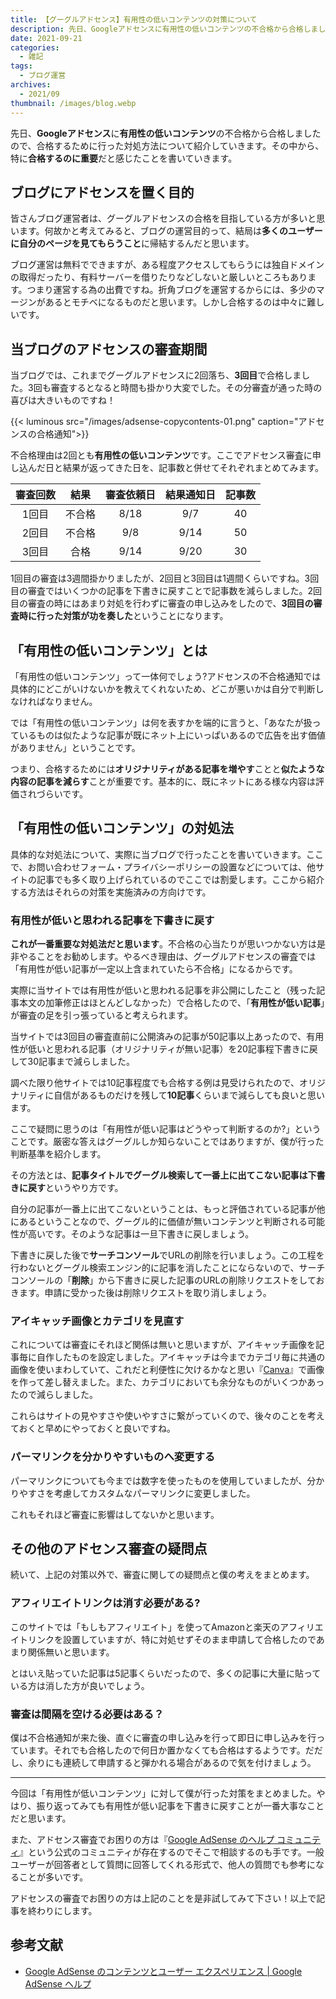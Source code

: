 ```yaml
---
title: 【グーグルアドセンス】有用性の低いコンテンツの対策について
description: 先日、Googleアドセンスに有用性の低いコンテンツの不合格から合格しましたので、合格するために行った対処方法について紹介していきます。その中から、特に合格するのに重要だと感じたことを書いていきます。
date: 2021-09-21
categories: 
  - 雑記
tags: 
  - ブログ運営
archives: 
  - 2021/09
thumbnail: /images/blog.webp
---
```


先日、**Googleアドセンス**に**有用性の低いコンテンツ**の不合格から合格しましたので、合格するために行った対処方法について紹介していきます。その中から、特に**合格するのに重要**だと感じたことを書いていきます。

<!--more-->

## ブログにアドセンスを置く目的

皆さんブログ運営者は、グーグルアドセンスの合格を目指している方が多いと思います。何故かと考えてみると、ブログの運営目的って、結局は**多くのユーザーに自分のページを見てもらうこと**に帰結するんだと思います。

ブログ運営は無料でできますが、ある程度アクセスしてもらうには独自ドメインの取得だったり、有料サーバーを借りたりなどしないと厳しいところもあります。つまり運営する為の出費ですね。折角ブログを運営するからには、多少のマージンがあるとモチベになるものだと思います。しかし合格するのは中々に難しいです。

## 当ブログのアドセンスの審査期間

当ブログでは、これまでグーグルアドセンスに2回落ち、**3回目**で合格しました。3回も審査するとなると時間も掛かり大変でした。その分審査が通った時の喜びは大きいものですね！

{{< luminous src="/images/adsense-copycontents-01.png" caption="アドセンスの合格通知">}}

不合格理由は2回とも**有用性の低いコンテンツ**です。ここでアドセンス審査に申し込んだ日と結果が返ってきた日を、記事数と併せてそれぞれまとめてみます。

|審査回数|結果|審査依頼日|結果通知日|記事数|
| :---: | :---: | :---: | :---: | :---: |
|1回目|不合格|8/18|9/7|40|
|2回目|不合格|9/8|9/14|50|
|3回目|合格|9/14|9/20|30|

1回目の審査は3週間掛かりましたが、2回目と3回目は1週間くらいですね。3回目の審査ではいくつかの記事を下書きに戻すことで記事数を減らしました。2回目の審査の時にはあまり対処を行わずに審査の申し込みをしたので、**3回目の審査時に行った対策が功を奏した**ということになります。

## 「有用性の低いコンテンツ」とは

「有用性の低いコンテンツ」って一体何でしょう?アドセンスの不合格通知では具体的にどこがいけないかを教えてくれないため、どこが悪いかは自分で判断しなければなりません。

では「有用性の低いコンテンツ」は何を表すかを端的に言うと、「あなたが扱っているものは似たような記事が既にネット上にいっぱいあるので広告を出す価値がありません」ということです。

つまり、合格するためには**オリジナリティがある記事を増やす**ことと**似たような内容の記事を減らす**ことが重要です。基本的に、既にネットにある様な内容は評価されづらいです。

## 「有用性の低いコンテンツ」の対処法

具体的な対処法について、実際に当ブログで行ったことを書いていきます。ここで、お問い合わせフォーム・プライバシーポリシーの設置などについては、他サイトの記事でも多く取り上げられているのでここでは割愛します。ここから紹介する方法はそれらの対策を実施済みの方向けです。

### 有用性が低いと思われる記事を下書きに戻す

**これが一番重要な対処法だと思います**。不合格の心当たりが思いつかない方は是非やることをお勧めします。やるべき理由は、グーグルアドセンスの審査では「有用性が低い記事が一定以上含まれていたら不合格」になるからです。

実際に当サイトでは有用性が低いと思われる記事を非公開にしたこと（残った記事本文の加筆修正はほとんどしなかった）で合格したので、「**有用性が低い記事**」が審査の足を引っ張っていると考えられます。

当サイトでは3回目の審査直前に公開済みの記事が50記事以上あったので、有用性が低いと思われる記事（オリジナリティが無い記事）を20記事程下書きに戻して30記事まで減らしました。

調べた限り他サイトでは10記事程度でも合格する例は見受けられたので、オリジナリティに自信があるものだけを残して**10記事**くらいまで減らしても良いと思います。

ここで疑問に思うのは「有用性が低い記事はどうやって判断するのか?」ということです。厳密な答えはグーグルしか知らないことではありますが、僕が行った判断基準を紹介します。

その方法とは、**記事タイトルでグーグル検索して一番上に出てこない記事は下書きに戻す**というやり方です。

自分の記事が一番上に出てこないということは、もっと評価されている記事が他にあるということなので、グーグル的に価値が無いコンテンツと判断される可能性が高いです。そのような記事は一旦下書きに戻しましょう。

下書きに戻した後で**サーチコンソール**でURLの削除を行いましょう。この工程を行わないとグーグル検索エンジン的に記事を消したことにならないので、サーチコンソールの「**削除**」から下書きに戻した記事のURLの削除リクエストをしておきます。申請に受かった後は削除リクエストを取り消しましょう。

### アイキャッチ画像とカテゴリを見直す

これについては審査にそれほど関係は無いと思いますが、アイキャッチ画像を記事毎に自作したものを設定しました。アイキャッチは今までカテゴリ毎に共通の画像を使いまわしていて、これだと利便性に欠けるかなと思い『[Canva](https://www.canva.com/)』で画像を作って差し替えました。また、カテゴリにおいても余分なものがいくつかあったので減らしました。

これらはサイトの見やすさや使いやすさに繋がっていくので、後々のことを考えておくと早めにやっておくと良いですね。

### パーマリンクを分かりやすいものへ変更する

パーマリンクについても今までは数字を使ったものを使用していましたが、分かりやすさを考慮してカスタムなパーマリンクに変更しました。

これもそれほど審査に影響はしてないかと思います。

## その他のアドセンス審査の疑問点

続いて、上記の対策以外で、審査に関しての疑問点と僕の考えをまとめます。

### アフィリエイトリンクは消す必要がある?

このサイトでは「もしもアフィリエイト」を使ってAmazonと楽天のアフィリエイトリンクを設置していますが、特に対処せずそのまま申請して合格したのであまり関係無いと思います。

とはいえ貼っていた記事は5記事くらいだったので、多くの記事に大量に貼っている方は消した方が良いでしょう。

### 審査は間隔を空ける必要はある？

僕は不合格通知が来た後、直ぐに審査の申し込みを行って即日に申し込みを行っています。それでも合格したので何日か置かなくても合格はするようです。だだし、余りにも連続して申請すると弾かれる場合があるので気を付けましょう。

* * *

今回は「有用性が低いコンテンツ」に対して僕が行った対策をまとめました。やはり、振り返ってみても有用性が低い記事を下書きに戻すことが一番大事なことだと思います。

また、アドセンス審査でお困りの方は『[Google AdSense のヘルプ コミュニティ](https://support.google.com/adsense/community?hl=ja)』という公式のコミュニティが存在するのでそこで相談するのも手です。一般ユーザーが回答者として質問に回答してくれる形式で、他人の質問でも参考になることが多いです。

アドセンスの審査でお困りの方は上記のことを是非試してみて下さい！以上で記事を終わりにします。

## 参考文献

* [Google AdSense のコンテンツとユーザー エクスペリエンス | Google AdSense ヘルプ](https://support.google.com/adsense/answer/10015918)
